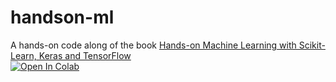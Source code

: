 # handson-ml
A hands-on code along of the book [Hands-on Machine Learning with Scikit-Learn, Keras and TensorFlow](https://www.oreilly.com/library/view/hands-on-machine-learning/9781492032632/)    
<a href="https://colab.research.google.com/github/AnHaiTrinh/handson-ml/blob/main/" target="_parent"><img src="https://colab.research.google.com/assets/colab-badge.svg" alt="Open In Colab"/></a>
